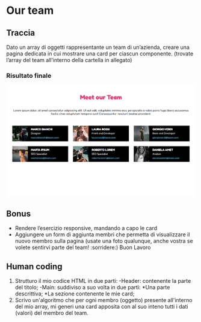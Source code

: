 # Our team
## Traccia
Dato un array di oggetti rappresentante un team di un’azienda, creare una pagina dedicata in cui mostrare una card per ciascun componente.
(trovate l’array del team all’interno della cartella in allegato)

### Risultato finale
![Screenshot di come deve risultare la pagina html](./img/screenshot.png)

## Bonus
- Rendere l’esercizio responsive, mandando a capo le card
- Aggiungere un form di aggiunta membri che permetta di visualizzare il nuovo membro sulla pagina (usate una foto qualunque, anche vostra se volete sentirvi parte del team! :sorridere:)
Buon Lavoro



## Human coding
1. Strutturo il mio codice HTML in due parti:
    -Header: contenente la parte del titolo;
    -Main: suddiviso a suo volta in due parti:
        *Una parte descrittiva;
        *La sezione contenente le mie card;
2. Scrivo un'algoritmo che per ogni membro (oggetto) presente all'interno del mio array, mi generi una card apposita con al suo inteno tutti i dati     (valori) del membro del team.



